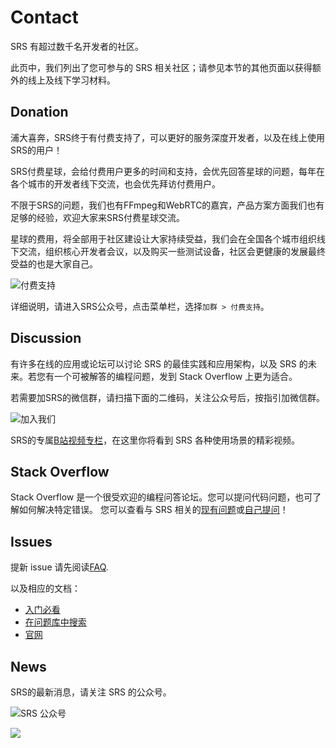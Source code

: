 # Contact 

SRS 有超过数千名开发者的社区。

此页中，我们列出了您可参与的 SRS 相关社区；请参见本节的其他页面以获得额外的线上及线下学习材料。

## Donation

浦大喜奔，SRS终于有付费支持了，可以更好的服务深度开发者，以及在线上使用SRS的用户！

SRS付费星球，会给付费用户更多的时间和支持，会优先回答星球的问题，每年在各个城市的开发者线下交流，也会优先拜访付费用户。

不限于SRS的问题，我们也有FFmpeg和WebRTC的嘉宾，产品方案方面我们也有足够的经验，欢迎大家来SRS付费星球交流。

星球的费用，将全部用于社区建设让大家持续受益，我们会在全国各个城市组织线下交流，组织核心开发者会议，以及购买一些测试设备，社区会更健康的发展最终受益的也是大家自己。

![付费支持](/img/srs-zsxq-no-border.png)

详细说明，请进入SRS公众号，点击菜单栏，选择`加群 > 付费支持`。

## Discussion

有许多在线的应用或论坛可以讨论 SRS 的最佳实践和应用架构，以及 SRS 的未来。若您有一个可被解答的编程问题，发到 Stack Overflow 上更为适合。

若需要加SRS的微信群，请扫描下面的二维码，关注公众号后，按指引加微信群。
  
![加入我们](/img/srs-server-no-border.png)
  
SRS的专属[B站视频专栏](https://space.bilibili.com/430256302)，在这里你将看到 SRS 各种使用场景的精彩视频。

## Stack Overflow

Stack Overflow 是一个很受欢迎的编程问答论坛。您可以提问代码问题，也可了解如何解决特定错误。 您可以查看与 
SRS 相关的[现有问题](https://stackoverflow.com/questions/tagged/simple-realtime-server)或[自己提问](https://stackoverflow.com/questions/ask?tags=simple-realtime-server)！

## Issues

提新 issue 请先阅读[FAQ](/faq).

以及相应的文档：
* [入门必看](https://github.com/ossrs/srs#usage)
* [在问题库中搜索](https://github.com/ossrs/srs/issues)
* [官网](https://ossrs.net)

## News

SRS的最新消息，请关注 SRS 的公众号。

![SRS 公众号](/img/srs-wechat-public.jpg)

![](https://ossrs.net/gif/v1/sls.gif?site=ossrs.io&path=/lts/pages/contact-zh)


